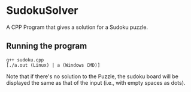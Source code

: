 # SudokuSolver
A CPP Program that gives a solution for a Sudoku puzzle.

## Running the program
```
g++ sudoku.cpp
[./a.out (Linux) | a (Windows CMD)]
```

Note that if there's no solution to the Puzzle, the sudoku board will be displayed the same as that of the input (i.e., with empty spaces as dots).
